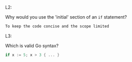 L2:

Why would you use the 'initial' section of an `if` statement?

```markdown
To keep the code concise and the scope limited
```

L3:

Which is valid Go syntax?

```go
if x := 5; x > 3 { ... }
```
